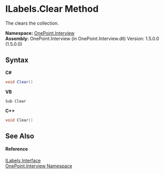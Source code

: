 # ILabels.Clear Method 
 

The clears the collection.

**Namespace:**&nbsp;<a href="N_OnePoint_Interview">OnePoint.Interview</a><br />**Assembly:**&nbsp;OnePoint.Interview (in OnePoint.Interview.dll) Version: 1.5.0.0 (1.5.0.0)

## Syntax

**C#**<br />
``` C#
void Clear()
```

**VB**<br />
``` VB
Sub Clear
```

**C++**<br />
``` C++
void Clear()
```


## See Also


#### Reference
<a href="T_OnePoint_Interview_ILabels">ILabels Interface</a><br /><a href="N_OnePoint_Interview">OnePoint.Interview Namespace</a><br />